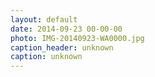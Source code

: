 ```yaml
---
layout: default
date: 2014-09-23 00-00-00
photo: IMG-20140923-WA0000.jpg
caption_header: unknown
caption: unknown
---
```

